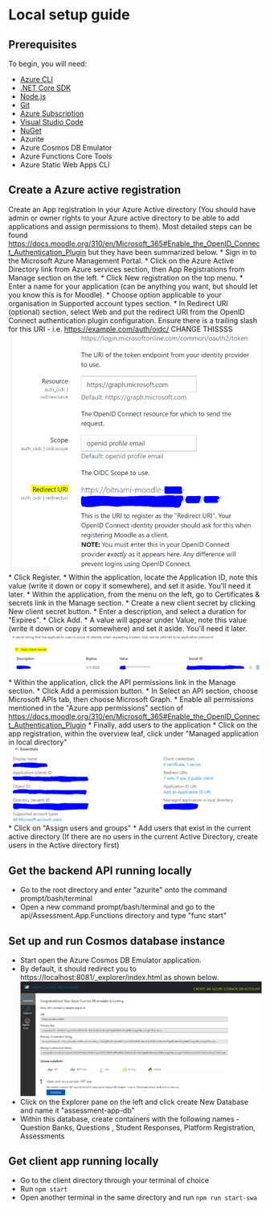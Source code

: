 # Local setup guide 

## Prerequisites

To begin, you will need:

* [Azure CLI](https://docs.microsoft.com/cli/azure/install-azure-cli?view=azure-cli-latest?WT.mc_id=ltiAssessment-github-cxa)
* [.NET Core SDK](https://dotnet.microsoft.com/download?WT.mc_id=lti-github-cxa)
* [Node.js](https://nodejs.org/en/download/)
* [Git](https://git-scm.com/downloads)
* [Azure Subscription](https://azure.microsoft.com/free?WT.mc_id=ltiAssessment-github-cxa)
* [Visual Studio Code](https://code.visualstudio.com?WT.mc_id=ltiAssessment-github-cxa)
* [NuGet](https://www.nuget.org/downloads)
* Azurite 
* Azure Cosmos DB Emulator 
* Azure Functions Core Tools 
* Azure Static Web Apps CLI 


## Create a Azure active registration
Create an App registration in your Azure Active directory (You should have admin or owner rights to your Azure active directory to be able to add applications and assign permissions to them). Most detailed steps can be found https://docs.moodle.org/310/en/Microsoft_365#Enable_the_OpenID_Connect_Authentication_Plugin but they have been summarized below. 
        * Sign in to the Microsoft Azure Management Portal.
        * Click on the Azure Active Directory link from Azure services section, then App Registrations from Manage section on the left.
        * Click New registration on the top menu.
        * Enter a name for your application (can be anything you want, but should let you know this is for Moodle).
        * Choose option applicable to your organisation in Supported account types section.
        * In Redirect URI (optional) section, select Web and put the redirect URI from the OpenID Connect authentication plugin configuration. Ensure there is a trailing slash for this URI - i.e. https://example.com/auth/oidc/ CHANGE THISSSS
         ![Redirect-URL](../images/Redirect-URL.PNG) 
        * Click Register.
        * Within the application, locate the Application ID, note this value (write it down or copy it somewhere), and set it aside. You'll need it later.
        * Within the application, from the menu on the left, go to Certificates & secrets link in the Manage section.
            * Create a new client secret by clicking New client secret button.
            * Enter a description, and select a duration for "Expires".
            * Click Add.
            * A value will appear under Value, note this value (write it down or copy it somewhere) and set it aside. You'll need it later.
            ![client-secret](../images/Client-secret.PNG)
        * Within the application, click the API permissions link in the Manage section.
            * Click Add a permission button.
            * In Select an API section, choose Microsoft APIs tab, then choose Microsoft Graph.
            * Enable all permissions mentioned in the "Azure app permissions" section of https://docs.moodle.org/310/en/Microsoft_365#Enable_the_OpenID_Connect_Authentication_Plugin
        * Finally, add users to the application
            * Click on the app registration, within the overview leaf, click under "Managed application in local directory"
            ![MoodleAppRegistration](../images/MoodleAppRegistration.PNG)
            * Click on "Assign users and groups"
            * Add users that exist in the current active directory (If there are no users in the current Active Directory, create users in the Active directory first)

## Get the backend API running locally 

* Go to the root directory and enter "azurite" onto the command prompt/bash/terminal 
* Open a new command prompt/bash/terminal and go to the api/Assessment.App.Functions directory and type "func start"

## Set up and run Cosmos database instance 

* Start open the Azure Cosmos DB Emulator application. 
* By default, it should redirect you to https://localhost:8081/_explorer/index.html as shown below. 
![Cosmos DB emulator](../images/cosmos_db_emulator.PNG)
* Click on the Explorer pane on the left and click create New Database and name it "assessment-app-db"
* Within this database, create containers with the following names - Question Banks, Questions , Student Responses, Platform Registration, Assessments 




## Get client app running locally 
* Go to the client directory through your terminal of choice 
* Run ``` npm start ```
* Open another terminal in the same directory and run ``` npm run start-swa ```






